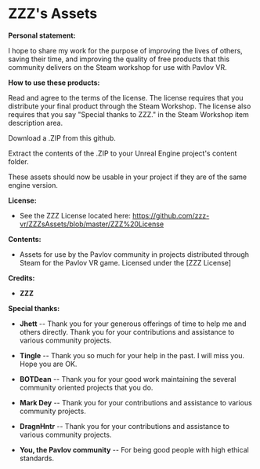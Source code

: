 # ZZZ's Assets

**Personal statement:**

I hope to share my work for the purpose of improving the lives of others, saving their time, and improving the quality of free products that this community delivers on the Steam workshop for use with Pavlov VR.


**How to use these products:**

Read and agree to the terms of the license. The license requires that you distribute your final product through the Steam Workshop. The license also requires that you say "Special thanks to ZZZ." in the Steam Workshop item description area.

Download a .ZIP from this github.

Extract the contents of the .ZIP to your Unreal Engine project's content folder.

These assets should now be usable in your project if they are of the same engine version.

**License:**

* See the ZZZ License located here: https://github.com/zzz-vr/ZZZsAssets/blob/master/ZZZ%20License



**Contents:**

* Assets for use by the Pavlov community in projects distributed through Steam for the Pavlov VR game. Licensed under the [ZZZ License]



**Credits:**

* **ZZZ**



**Special thanks:**

* **Jhett** -- Thank you for your generous offerings of time to help me and others directly. Thank you for your contributions and assistance to various community projects.

* **Tingle** -- Thank you so much for your help in the past. I will miss you. Hope you are OK.

* **BOTDean** -- Thank you for your good work maintaining the several community oriented projects that you do.

* **Mark Dey** -- Thank you for your contributions and assistance to various community projects.

* **DragnHntr** -- Thank you for your contributions and assistance to various community projects.

* **You, the Pavlov community** -- For being good people with high ethical standards.
